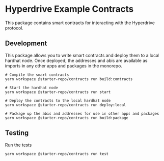 # Hyperdrive Example Contracts

This package contains smart contracts for interacting with the Hyperdrive protocol.

## Development

This package allows you to write smart contracts and deploy them to a local
hardhat node. Once deployed, the addresses and abis are available as imports in
any other apps and packages in the monorepo.

```shell
# Compile the smart contracts
yarn workspace @starter-repo/contracts run build:contracts

# Start the hardhat node
yarn workspace @starter-repo/contracts run start

# Deploy the contracts to the local hardhat node
yarn workspace @starter-repo/contracts run deploy:local

# Package up the abis and addresses for use in other apps and packages
yarn workspace @starter-repo/contracts run build:package
```

## Testing

Run the tests

```shell
yarn workspace @starter-repo/contracts run test
```